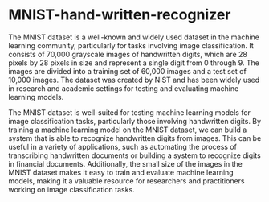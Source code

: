 # MNIST-hand-written-recognizer
The MNIST dataset is a well-known and widely used dataset in the machine learning community, particularly for tasks involving image classification. It consists of 70,000 grayscale images of handwritten digits, which are 28 pixels by 28 pixels in size and represent a single digit from 0 through 9. The images are divided into a training set of 60,000 images and a test set of 10,000 images. The dataset was created by NIST and has been widely used in research and academic settings for testing and evaluating machine learning models. 

The MNIST dataset is well-suited for testing machine learning models for image classification tasks, particularly those involving handwritten digits. By training a machine learning model on the MNIST dataset, we can build a system that is able to recognize handwritten digits from images. This can be useful in a variety of applications, such as automating the process of transcribing handwritten documents or building a system to recognize digits in financial documents. Additionally, the small size of the images in the MNIST dataset makes it easy to train and evaluate machine learning models, making it a valuable resource for researchers and practitioners working on image classification tasks.
